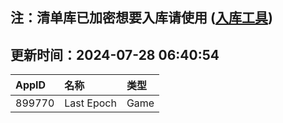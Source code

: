 ## 注：清单库已加密想要入库请使用 ([入库工具](https://github.com/BlankTMing/ManifestAutoUpdate/releases))

## 更新时间：2024-07-28 06:40:54
| AppID | 名称 | 类型  |
| :-------------------- | :----------------------------- | :----------- |
| 899770 | Last Epoch| Game |
